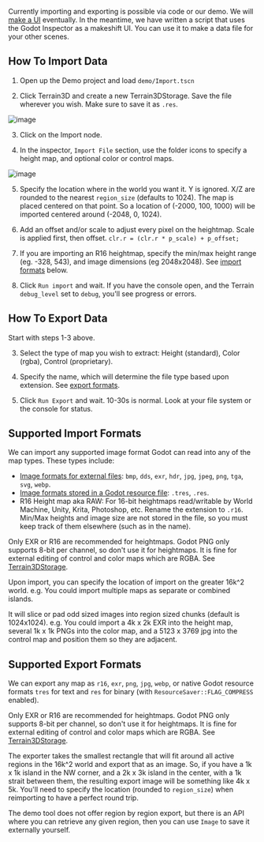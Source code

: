 Currently importing and exporting is possible via code or our demo. We will [make a UI](https://github.com/outobugi/GDExtensionTerrain/issues/81)  eventually. In the meantime, we have written a script that uses the Godot Inspector as a makeshift UI. You can use it to make a data file for your other scenes.

## How To Import Data

1) Open up the Demo project and load `demo/Import.tscn`

2) Click Terrain3D and create a new Terrain3DStorage. Save the file wherever you wish. Make sure to save it as `.res`.

![image](https://github.com/outobugi/GDExtensionTerrain/assets/632766/bf5cd9ed-0285-425f-a011-7e6cd562015f)

3) Click on the Import node. 

4) In the inspector, `Import File` section, use the folder icons to specify a height map, and optional color or control maps. 

![image](https://github.com/outobugi/GDExtensionTerrain/assets/632766/8cdd2c75-6a24-4c2e-8223-2fd0fee97299)

5) Specify the location where in the world you want it. Y is ignored. X/Z are rounded to the nearest `region_size` (defaults to 1024). The map is placed centered on that point. So a location of (-2000, 100, 1000) will be imported centered around (-2048, 0, 1024).

6) Add an offset and/or scale to adjust every pixel on the heightmap. Scale is applied first, then offset. `clr.r = (clr.r * p_scale) + p_offset;`

7) If you are importing an R16 heightmap, specify the min/max height range (eg. -328, 543), and image dimensions (eg 2048x2048). See [import formats](#supported-image-formats) below.

8) Click `Run import` and wait. If you have the console open, and the Terrain `debug_level` set to `debug`, you'll see progress or errors.

## How To Export Data

Start with steps 1-3 above.

3) Select the type of map you wish to extract: Height (standard), Color (rgba), Control (proprietary).

4) Specify the name, which will determine the file type based upon extension. See [export formats](#supported-export-formats).

5) Click `Run Export` and wait. 10-30s is normal. Look at your file system or the console for status.

## Supported Import Formats

We can import any supported image format Godot can read into any of the map types. These types include:
* [Image formats for external files](https://docs.godotengine.org/en/4.0/tutorials/assets_pipeline/importing_images.html#supported-image-formats): `bmp`, `dds`, `exr`, `hdr`, `jpg`, `jpeg`, `png`, `tga`, `svg`, `webp`.
* [Image formats stored in a Godot resource file](https://docs.godotengine.org/en/4.0/classes/class_image.html#enum-image-format): `.tres`, `.res`.
* R16 Height map aka RAW: For 16-bit heightmaps read/writable by World Machine, Unity, Krita, Photoshop, etc. Rename the extension to `.r16`. Min/Max heights and image size are not stored in the file, so you must keep track of them elsewhere (such as in the name).

Only EXR or R16 are recommended for heightmaps. Godot PNG only supports 8-bit per channel, so don't use it for heightmaps. It is fine for external editing of control and color maps which are RGBA. See [Terrain3DStorage](https://github.com/outobugi/GDExtensionTerrain/wiki/Terrain3DStorage#internal-data-storage).

Upon import, you can specify the location of import on the greater 16k^2 world. e.g. You could import multiple maps as separate or combined islands.

It will slice or pad odd sized images into region sized chunks (default is 1024x1024). e.g. You could import a 4k x 2k EXR into the height map, several 1k x 1k PNGs into the color map, and a 5123 x 3769 jpg into the control map and position them so they are adjacent.


## Supported Export Formats

We can export any map as `r16`, `exr`, `png`, `jpg`, `webp`, or native Godot resource formats `tres` for text and `res` for binary (with `ResourceSaver::FLAG_COMPRESS` enabled).

Only EXR or R16 are recommended for heightmaps. Godot PNG only supports 8-bit per channel, so don't use it for heightmaps. It is fine for external editing of control and color maps which are RGBA. See [Terrain3DStorage](https://github.com/outobugi/GDExtensionTerrain/wiki/Terrain3DStorage#internal-data-storage).

The exporter takes the smallest rectangle that will fit around all active regions in the 16k^2 world and export that as an image. So, if you have a 1k x 1k island in the NW corner, and a 2k x 3k island in the center, with a 1k strait between them, the resulting export image will be something like 4k x 5k. You'll need to specify the location (rounded to `region_size`) when reimporting to have a perfect round trip.

The demo tool does not offer region by region export, but there is an API where you can retrieve any given region, then you can use `Image` to save it externally yourself.
